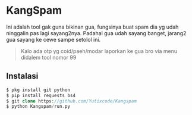 # KangSpam
Ini adalah tool gak guna bikinan gua, fungsinya buat spam dia yg udah ninggalin pas lagi sayang2nya.
Padahal gua udah sayang banget, jarang2 gua sayang ke cewe sampe setolol ini.

> Kalo ada otp yg coid/paeh/modar laporkan ke gua bro via menu didalem tool nomor 99

## Instalasi
```php
$ pkg install git python
$ pip install requests bs4
$ git clone https://github.com/Yutixcode/Kangspam
$ python Kangspam/run.py
```
